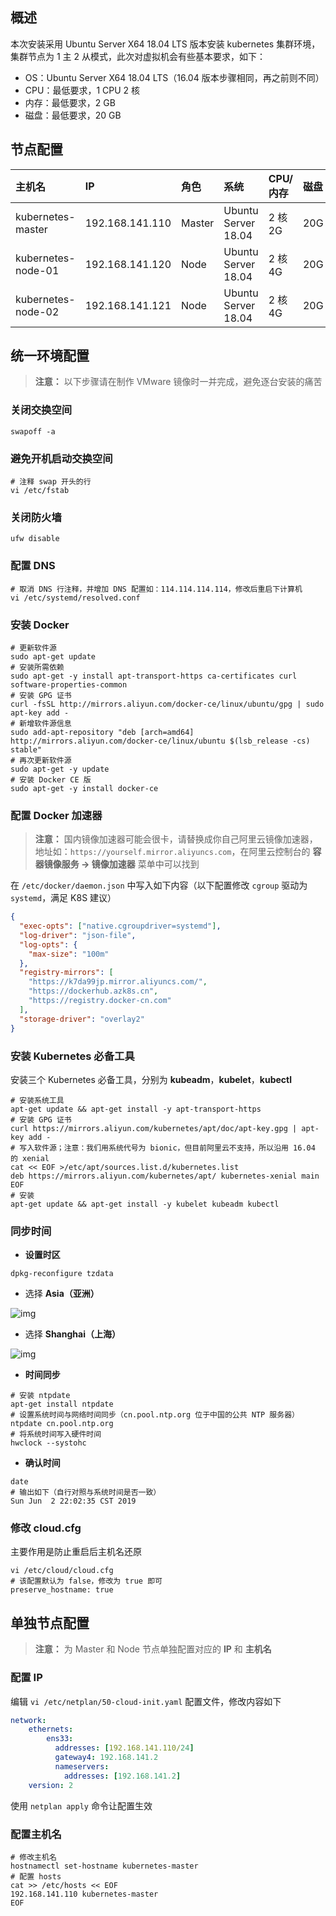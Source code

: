 ## 概述

本次安装采用 Ubuntu Server X64 18.04 LTS 版本安装 kubernetes 集群环境，集群节点为 1 主 2 从模式，此次对虚拟机会有些基本要求，如下：

- OS：Ubuntu Server X64 18.04 LTS（16.04 版本步骤相同，再之前则不同）
- CPU：最低要求，1 CPU 2 核
- 内存：最低要求，2 GB
- 磁盘：最低要求，20 GB

## 节点配置

| 主机名             | IP              | 角色   | 系统                | CPU/内存 | 磁盘 |
| :----------------- | :-------------- | :----- | :------------------ | :------- | :--- |
| kubernetes-master  | 192.168.141.110 | Master | Ubuntu Server 18.04 | 2 核 2G  | 20G  |
| kubernetes-node-01 | 192.168.141.120 | Node   | Ubuntu Server 18.04 | 2 核 4G  | 20G  |
| kubernetes-node-02 | 192.168.141.121 | Node   | Ubuntu Server 18.04 | 2 核 4G  | 20G  |

## 统一环境配置

> **注意：** 以下步骤请在制作 VMware 镜像时一并完成，避免逐台安装的痛苦

### 关闭交换空间

```shell
swapoff -a
```

### 避免开机启动交换空间

```shell
# 注释 swap 开头的行
vi /etc/fstab
```

### 关闭防火墙

```shell
ufw disable
```

### 配置 DNS

```shell
# 取消 DNS 行注释，并增加 DNS 配置如：114.114.114.114，修改后重启下计算机
vi /etc/systemd/resolved.conf
```

### 安装 Docker

```shell
# 更新软件源
sudo apt-get update
# 安装所需依赖
sudo apt-get -y install apt-transport-https ca-certificates curl software-properties-common
# 安装 GPG 证书
curl -fsSL http://mirrors.aliyun.com/docker-ce/linux/ubuntu/gpg | sudo apt-key add -
# 新增软件源信息
sudo add-apt-repository "deb [arch=amd64] http://mirrors.aliyun.com/docker-ce/linux/ubuntu $(lsb_release -cs) stable"
# 再次更新软件源
sudo apt-get -y update
# 安装 Docker CE 版
sudo apt-get -y install docker-ce
```

### 配置 Docker 加速器

> **注意：** 国内镜像加速器可能会很卡，请替换成你自己阿里云镜像加速器，地址如：`https://yourself.mirror.aliyuncs.com`，在阿里云控制台的 **容器镜像服务 -> 镜像加速器** 菜单中可以找到

在 `/etc/docker/daemon.json` 中写入如下内容（以下配置修改 `cgroup` 驱动为 `systemd`，满足 K8S 建议）

```json
{
  "exec-opts": ["native.cgroupdriver=systemd"],
  "log-driver": "json-file",
  "log-opts": {
    "max-size": "100m"
  },
  "registry-mirrors": [
    "https://k7da99jp.mirror.aliyuncs.com/",
    "https://dockerhub.azk8s.cn",
    "https://registry.docker-cn.com"
  ],
  "storage-driver": "overlay2"
}
```

### 安装 Kubernetes 必备工具

安装三个 Kubernetes 必备工具，分别为 **kubeadm**，**kubelet**，**kubectl**

```shell
# 安装系统工具
apt-get update && apt-get install -y apt-transport-https
# 安装 GPG 证书
curl https://mirrors.aliyun.com/kubernetes/apt/doc/apt-key.gpg | apt-key add -
# 写入软件源；注意：我们用系统代号为 bionic，但目前阿里云不支持，所以沿用 16.04 的 xenial
cat << EOF >/etc/apt/sources.list.d/kubernetes.list
deb https://mirrors.aliyun.com/kubernetes/apt/ kubernetes-xenial main
EOF
# 安装
apt-get update && apt-get install -y kubelet kubeadm kubectl
```

### 同步时间

- **设置时区**

```shell
dpkg-reconfigure tzdata
```

- 选择 **Asia（亚洲）**

![img](http://www.qfdmy.com/wp-content/uploads/2019/08/fff634856c3091d.png)

- 选择 **Shanghai（上海）**

![img](http://www.qfdmy.com/wp-content/uploads/2019/08/db85d9068a86cb9.png)

- **时间同步**

```shell
# 安装 ntpdate
apt-get install ntpdate
# 设置系统时间与网络时间同步（cn.pool.ntp.org 位于中国的公共 NTP 服务器）
ntpdate cn.pool.ntp.org
# 将系统时间写入硬件时间
hwclock --systohc
```

- **确认时间**

```shell
date
# 输出如下（自行对照与系统时间是否一致）
Sun Jun  2 22:02:35 CST 2019
```

### 修改 cloud.cfg

主要作用是防止重启后主机名还原

```shell
vi /etc/cloud/cloud.cfg
# 该配置默认为 false，修改为 true 即可
preserve_hostname: true
```

## 单独节点配置

> **注意：** 为 Master 和 Node 节点单独配置对应的 **IP** 和 **主机名**

### 配置 IP

编辑 `vi /etc/netplan/50-cloud-init.yaml` 配置文件，修改内容如下

```yml
network:
    ethernets:
        ens33:
          addresses: [192.168.141.110/24]
          gateway4: 192.168.141.2
          nameservers:
            addresses: [192.168.141.2]
    version: 2
```

使用 `netplan apply` 命令让配置生效

### 配置主机名

```shell
# 修改主机名
hostnamectl set-hostname kubernetes-master
# 配置 hosts
cat >> /etc/hosts << EOF
192.168.141.110 kubernetes-master
EOF
```